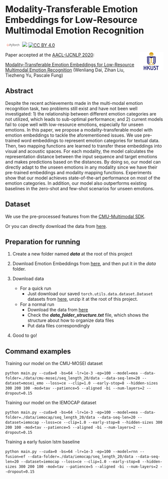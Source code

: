 # Modality-Transferable Emotion Embeddings for Low-Resource Multimodal Emotion Recognition

<img src="img/pytorch-logo-dark.png" width="10%"/> [![](https://img.shields.io/badge/python-3.6+-blue.svg)](https://www.python.org/downloads/) [![CC BY 4.0][cc-by-shield]][cc-by]


<img align="right" src="img/HKUST.jpg" width="15%"/>

[cc-by]: http://creativecommons.org/licenses/by/4.0/
[cc-by-shield]: https://img.shields.io/badge/License-CC%20BY%204.0-lightgrey.svg

Paper accepted at the [AACL-IJCNLP 2020](http://www.aacl2020.org/):

[Modality-Transferable Emotion Embeddings for Low-Resource Multimodal Emotion Recognition](https://arxiv.org/abs/2009.09629) 
(Wenliang Dai, Zihan Liu, Tiezheng Yu, Pascale Fung)

## Abstract

Despite the recent achievements made in the multi-modal emotion recognition task, two problems still exist and have not been well investigated: 1) the relationship between different emotion categories are not utilized, which leads to sub-optimal performance; and 2) current models fail to cope well with low-resource emotions, especially for unseen emotions. In this paper, we propose a modality-transferable model with emotion embeddings to tackle the aforementioned issues. We use pre-trained word embeddings to represent emotion categories for textual data. Then, two mapping functions are learned to transfer these embeddings into visual and acoustic spaces. For each modality, the model calculates the representation distance between the input sequence and target emotions and makes predictions based on the distances. By doing so, our model can directly adapt to the unseen emotions in any modality since we have their pre-trained embeddings and modality mapping functions. Experiments show that our model achieves state-of-the-art performance on most of the emotion categories. In addition, our model also outperforms existing baselines in the zero-shot and few-shot scenarios for unseen emotions.

## Dataset

We use the pre-processed features from the [CMU-Multimodal SDK](https://github.com/A2Zadeh/CMU-MultimodalSDK).

Or you can directly download the data from [here](http://immortal.multicomp.cs.cmu.edu/raw_datasets/processed_data/).

## Preparation for running
1. Create a new folder named ***data*** at the root of this project

2. Download Emotion Embeddings from [here](https://drive.google.com/file/d/1RXdPUv03DIA7vO_RXTfBQ4RLQ6el0MFf/view?usp=sharing), and then put it in the $data$ folder.

3. Download data
    - For a quick run
      - Just download our saved `torch.utils.data.dataset.Dataset` datasets from [here](https://drive.google.com/file/d/17561ChjBP3psNypLMNcX7AohZqcTd4wI/view?usp=sharing), unzip it at the root of this project.
    - For a normal run
      - Download the data from [here](http://immortal.multicomp.cs.cmu.edu/raw_datasets/processed_data/)
      - Check the ***data_folder_structure.txt*** file, which shows the structure about how to organize data files
      - Put data files correspondingly

4. Good to go!

## Command examples

Training our model on the CMU-MOSEI dataset

```console
python main.py --cuda=0 -bs=64 -lr=1e-3 -ep=100 --model=eea --data-folder=./data/cmu-mosei/seq_length_20/data --data-seq-len=20 --dataset=mosei_emo --loss=ce --clip=1.0 --early-stop=8 --hidden-sizes 300 200 100 -mod=tav --patience=5 --aligned -bi --num-layers=2 --dropout=0.15
```

Training our model on the IEMOCAP dataset

```console
python main.py --cuda=0 -bs=64 -lr=1e-3 -ep=100 --model=eea --data-folder=./data/iemocap/seq_length_20/data --data-seq-len=20 --dataset=iemocap --loss=ce --clip=1.0 --early-stop=8 --hidden-sizes 300 200 100 -mod=tav --patience=5 --aligned -bi --num-layers=2 --dropout=0.15
```

Training a early fusion lstm baseline

```console
python main.py --cuda=0 -bs=64 -lr=1e-3 -ep=100 --model=rnn --fusion=ef --data-folder=./data/iemocap/seq_length_20/data --data-seq-len=20 --dataset=iemocap --loss=ce --clip=1.0 --early-stop=8 --hidden-sizes 300 200 100 -mod=tav --patience=5 --aligned -bi --num-layers=2 --dropout=0.15
```
